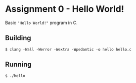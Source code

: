 # Assignment 0 - Hello World! 

Basic `"Hello World!"` program in C. 

## Building 

```
$ clang -Wall -Werror -Wextra -Wpedantic -o hello hello.c
```

## Running 

```
$ ./hello 
```

